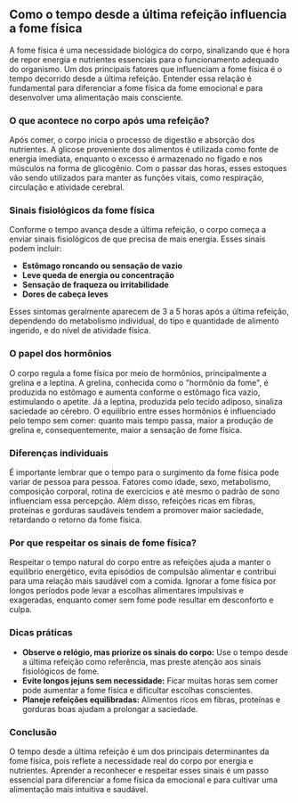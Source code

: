 
## Como o tempo desde a última refeição influencia a fome física

A fome física é uma necessidade biológica do corpo, sinalizando que é hora de repor energia e nutrientes essenciais para o funcionamento adequado do organismo. Um dos principais fatores que influenciam a fome física é o tempo decorrido desde a última refeição. Entender essa relação é fundamental para diferenciar a fome física da fome emocional e para desenvolver uma alimentação mais consciente.

### O que acontece no corpo após uma refeição?

Após comer, o corpo inicia o processo de digestão e absorção dos nutrientes. A glicose proveniente dos alimentos é utilizada como fonte de energia imediata, enquanto o excesso é armazenado no fígado e nos músculos na forma de glicogênio. Com o passar das horas, esses estoques vão sendo utilizados para manter as funções vitais, como respiração, circulação e atividade cerebral.

### Sinais fisiológicos da fome física

Conforme o tempo avança desde a última refeição, o corpo começa a enviar sinais fisiológicos de que precisa de mais energia. Esses sinais podem incluir:

- **Estômago roncando ou sensação de vazio**
- **Leve queda de energia ou concentração**
- **Sensação de fraqueza ou irritabilidade**
- **Dores de cabeça leves**

Esses sintomas geralmente aparecem de 3 a 5 horas após a última refeição, dependendo do metabolismo individual, do tipo e quantidade de alimento ingerido, e do nível de atividade física.

### O papel dos hormônios

O corpo regula a fome física por meio de hormônios, principalmente a grelina e a leptina. A grelina, conhecida como o "hormônio da fome", é produzida no estômago e aumenta conforme o estômago fica vazio, estimulando o apetite. Já a leptina, produzida pelo tecido adiposo, sinaliza saciedade ao cérebro. O equilíbrio entre esses hormônios é influenciado pelo tempo sem comer: quanto mais tempo passa, maior a produção de grelina e, consequentemente, maior a sensação de fome física.

### Diferenças individuais

É importante lembrar que o tempo para o surgimento da fome física pode variar de pessoa para pessoa. Fatores como idade, sexo, metabolismo, composição corporal, rotina de exercícios e até mesmo o padrão de sono influenciam essa percepção. Além disso, refeições ricas em fibras, proteínas e gorduras saudáveis tendem a promover maior saciedade, retardando o retorno da fome física.

### Por que respeitar os sinais de fome física?

Respeitar o tempo natural do corpo entre as refeições ajuda a manter o equilíbrio energético, evita episódios de compulsão alimentar e contribui para uma relação mais saudável com a comida. Ignorar a fome física por longos períodos pode levar a escolhas alimentares impulsivas e exageradas, enquanto comer sem fome pode resultar em desconforto e culpa.

### Dicas práticas

- **Observe o relógio, mas priorize os sinais do corpo:** Use o tempo desde a última refeição como referência, mas preste atenção aos sinais fisiológicos de fome.
- **Evite longos jejuns sem necessidade:** Ficar muitas horas sem comer pode aumentar a fome física e dificultar escolhas conscientes.
- **Planeje refeições equilibradas:** Alimentos ricos em fibras, proteínas e gorduras boas ajudam a prolongar a saciedade.

### Conclusão

O tempo desde a última refeição é um dos principais determinantes da fome física, pois reflete a necessidade real do corpo por energia e nutrientes. Aprender a reconhecer e respeitar esses sinais é um passo essencial para diferenciar a fome física da emocional e para cultivar uma alimentação mais intuitiva e saudável.
```
